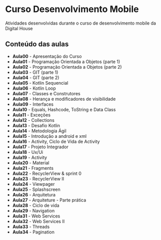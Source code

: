 # Curso Desenvolvimento Mobile 

Atividades desenvolvidas durante o curso de desenvolvimento mobile da Digital House

## Conteúdo das aulas  

- **Aula00** - Apresentação do Curso  
- **Aula01** - Programação Orientada a Objetos (parte 1)       
- **Aula02** - Programação Orientada a Objetos (parte 2)  
- **Aula03** - GIT (parte 1)  
- **Aula04** - GIT (parte 2)   
- **Aula05** - Kotlin Sequencial  
- **Aula06** - Kotlin Loop  
- **Aula07** - Classes e Construtores  
- **Aula08** - Herança e modificadores de visibilidade
- **Aula09** - Interfaces    
- **Aula10** - Equals, Hashcode, ToString e Data Class 
- **Aula11** - Exceções  
- **Aula12** - Collections  
- **Aula13** - Desafio Kotlin  
- **Aula14** - Metodologia Ágil  
- **Aula15** - Introdução a android e xml  
- **Aula16** - Activity, Ciclo de Vida de Activity
- **Aula17** - Projeto Integrador  
- **Aula18** - Ux/Ui
- **Aula19** - Activity  
- **Aula20** - Material  
- **Aula21** - Fragments  
- **Aula22** - RecyclerView & sprint 0  
- **Aula23** - RecyclerView II
- **Aula24** - Viewpager  
- **Aula25** - Splashscreen  
- **Aula26** - Arquitetura  
- **Aula27** - Arquiteture - Parte prática  
- **Aula28** - Ciclo de vida  
- **Aula29** - Navigation
- **Aula31** - Web Services  
- **Aula32** - Web Services II
- **Aula33** - Threads  
- **Aula34** - Pagination  